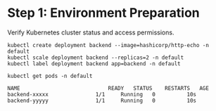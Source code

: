 # Step 1: Environment Preparation

Verify Kubernetes cluster status and access permissions.

```
kubectl create deployment backend --image=hashicorp/http-echo -n default
kubectl scale deployment backend --replicas=2 -n default
kubectl label deployment backend app=backend -n default
```

```
kubectl get pods -n default
```

```
NAME                            READY   STATUS    RESTARTS   AGE
backend-xxxxx               1/1     Running   0          10s
backend-yyyyy               1/1     Running   0          10s
```
